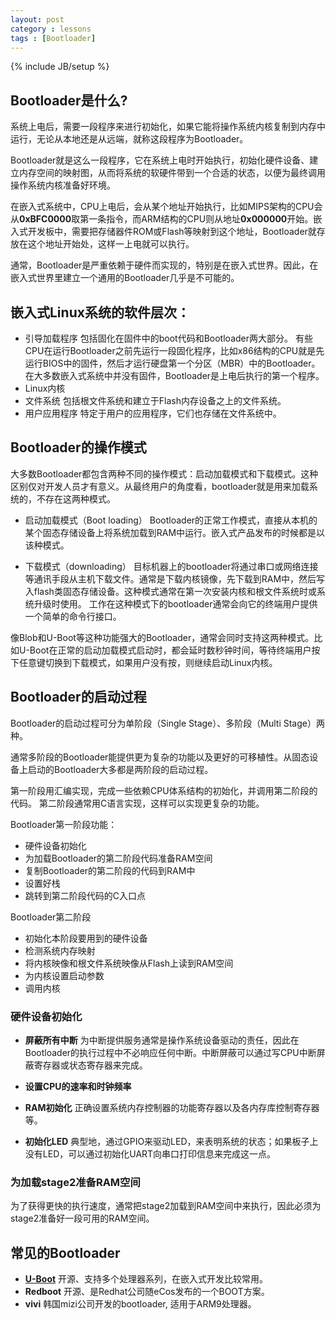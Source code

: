 ```yaml
---
layout: post
category : lessons
tags : [Bootloader]
---
```

{% include JB/setup %}

## Bootloader是什么?
系统上电后，需要一段程序来进行初始化，如果它能将操作系统内核复制到内存中运行，无论从本地还是从远端，就称这段程序为Bootloader。

Bootloader就是这么一段程序，它在系统上电时开始执行，初始化硬件设备、建立内存空间的映射图，从而将系统的软硬件带到一个合适的状态，以便为最终调用操作系统内核准备好环境。

在嵌入式系统中，CPU上电后，会从某个地址开始执行，比如MIPS架构的CPU会从**0xBFC0000**取第一条指令，而ARM结构的CPU则从地址**0x000000**开始。嵌入式开发板中，需要把存储器件ROM或Flash等映射到这个地址，Bootloader就存放在这个地址开始处，这样一上电就可以执行。

通常，Bootloader是严重依赖于硬件而实现的，特别是在嵌入式世界。因此，在嵌入式世界里建立一个通用的Bootloader几乎是不可能的。

## 嵌入式Linux系统的软件层次：

* 引导加载程序
包括固化在固件中的boot代码和Bootloader两大部分。
有些CPU在运行Bootloader之前先运行一段固化程序，比如x86结构的CPU就是先运行BIOS中的固件，然后才运行硬盘第一个分区（MBR）中的Bootloader。在大多数嵌入式系统中并没有固件，Bootloader是上电后执行的第一个程序。
* Linux内核
* 文件系统 包括根文件系统和建立于Flash内存设备之上的文件系统。
* 用户应用程序 特定于用户的应用程序，它们也存储在文件系统中。

## Bootloader的操作模式
大多数Bootloader都包含两种不同的操作模式：启动加载模式和下载模式。这种区别仅对开发人员才有意义。从最终用户的角度看，bootloader就是用来加载系统的，不存在这两种模式。

* 启动加载模式（Boot loading）
Bootloader的正常工作模式，直接从本机的某个固态存储设备上将系统加载到RAM中运行。嵌入式产品发布的时候都是以该种模式。

* 下载模式（downloading）
目标机器上的bootloader将通过串口或网络连接等通讯手段从主机下载文件。通常是下载内核镜像，先下载到RAM中，然后写入flash类固态存储设备。这种模式通常在第一次安装内核和根文件系统时或系统升级时使用。
工作在这种模式下的bootloader通常会向它的终端用户提供一个简单的命令行接口。

像Blob和U-Boot等这种功能强大的Bootloader，通常会同时支持这两种模式。比如U-Boot在正常的启动加载模式启动时，都会延时数秒钟时间，等待终端用户按下任意键切换到下载模式，如果用户没有按，则继续启动Linux内核。

## Bootloader的启动过程
Bootloader的启动过程可分为单阶段（Single Stage）、多阶段（Multi Stage）两种。

通常多阶段的Bootloader能提供更为复杂的功能以及更好的可移植性。从固态设备上启动的Bootloader大多都是两阶段的启动过程。

第一阶段用汇编实现，完成一些依赖CPU体系结构的初始化，并调用第二阶段的代码。
第二阶段通常用C语言实现，这样可以实现更复杂的功能。

Bootloader第一阶段功能：

* 硬件设备初始化
* 为加载Bootloader的第二阶段代码准备RAM空间
* 复制Bootloader的第二阶段的代码到RAM中
* 设置好栈
* 跳转到第二阶段代码的C入口点

Bootloader第二阶段

* 初始化本阶段要用到的硬件设备
* 检测系统内存映射
* 将内核映像和根文件系统映像从Flash上读到RAM空间
* 为内核设置启动参数
* 调用内核

### 硬件设备初始化
* **屏蔽所有中断**
为中断提供服务通常是操作系统设备驱动的责任，因此在Bootloader的执行过程中不必响应任何中断。中断屏蔽可以通过写CPU中断屏蔽寄存器或状态寄存器来完成。

* **设置CPU的速率和时钟频率**
* **RAM初始化**
正确设置系统内存控制器的功能寄存器以及各内存库控制寄存器等。
* **初始化LED**
典型地，通过GPIO来驱动LED，来表明系统的状态；如果板子上没有LED，可以通过初始化UART向串口打印信息来完成这一点。

### 为加载stage2准备RAM空间
为了获得更快的执行速度，通常把stage2加载到RAM空间中来执行，因此必须为stage2准备好一段可用的RAM空间。

## 常见的Bootloader
* [**U-Boot**](ftp://ftp.denx.de/pub/u-boot/)
开源、支持多个处理器系列，在嵌入式开发比较常用。
* **Redboot**
开源、是Redhat公司随eCos发布的一个BOOT方案。
* **vivi**
韩国mizi公司开发的bootloader, 适用于ARM9处理器。
